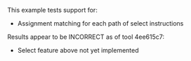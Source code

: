 This example tests support for:

* Assignment matching for each path of select instructions

Results appear to be INCORRECT as of tool 4ee615c7:

* Select feature above not yet implemented

